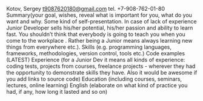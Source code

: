 Kotov, Sergey
t9087620180@gmail.com tel. +7-908-762-01-80
Summary(your goal, wishes, reveal what is important for you, what do you want and why. Some kind of self-presentation. In case of lack of experience Junior Developer sells his/her potential, his/her passion and ability to learn fast. You shouldn’t think that everybody is going to teach you when you come to the workplace . Rather being a Junior means always learning new things from everywhere etc.).
Skills (e.g. programming languages, frameworks, methodologies, version control, tools etc.)
Code examples (LATEST)
Experience (for a Junior Dev it means all kinds of experience: coding tests, projects from courses, freelance projects - wherever they had the opportunity to demonstrate skills they have. Also it would be awesome if you add links to source code)
Education (including courses, seminars, lectures, online learning)
English (elaborate on what kind of practice you had, if any, how long it lasted and so on)
